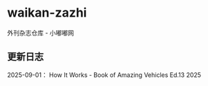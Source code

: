 # waikan-zazhi
外刊杂志仓库 - 小嘟嘟网

## 更新日志

2025-09-01：
How It Works - Book of Amazing Vehicles Ed.13 2025
